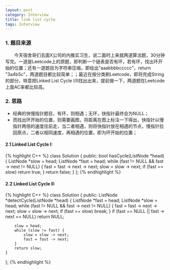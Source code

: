 ```yaml
---
layout: post
category: Interview
title: link list cycle
tags: Interview
---
```


### 1. 题目来源
&emsp;&emsp;今天宿舍哥们去面X公司的内推实习生，说二面时上来就两道算法题，30分钟写完。一道是Leetcode上的原题，即判断一个链表是否有环，若有环，找出环开始的位置；还有一道题目为字符串压缩，即给出"aaabbbbccccc"，return "3a4b5c"，两道题目都比较简单；；最近在按分类刷Leetcode，即将完成String的部分，特意把Linked List Cycle I/II找出出来，提前做一下，两道题在Leetcode上面AC率都比较高。

<!--more-->

### 2. 思路
* 经典的快慢指针题目，有环，则相遇；无环，快指针最终会为NULL；
* 而找出环开始的位置，则需要画图，将距离在图上标注一下得出，快指针以慢指针两倍的速度往前走，当二者相遇，则将快指针放在相遇的节点，慢指针拉回原点，二者以相同速度，再相遇的位置，即为环开始的位置；

#### 2.1 Linked List Cycle I:
{% highlight C++ %}
class Solution {
public:
    bool hasCycle(ListNode *head) {
        ListNode *slow = head;
        ListNode *fast = head;
        while (fast != NULL && fast -> next != NULL) {
            fast = fast -> next -> next;
            slow = slow -> next;
            if (fast == slow)
                return true;
        }
        return false;
    }
};
{% endhighlight %}

#### 2.2 Linked List Cycle II:
{% highlight C++ %}
class Solution {
public:
    ListNode *detectCycle(ListNode *head) {
        ListNode *fast  = head;
        ListNode *slow  = head;
        while (fast != NULL && fast -> next != NULL) {
            fast = fast -> next -> next;
            slow = slow -> next;
            if (fast == slow)
                break;
        }
        if (fast == NULL || fast -> next == NULL)
            return NULL;
        
        slow = head;
        while (slow != fast) {
            slow = slow -> next;
            fast = fast -> next;
        }
        return slow; 
    }
};
{% endhighlight %}
